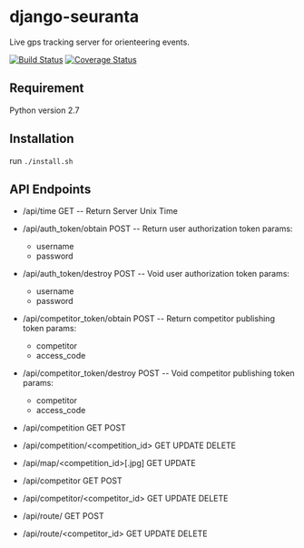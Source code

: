 django-seuranta
===============

Live gps tracking server for orienteering events.

[![Build Status](https://travis-ci.org/rphlo/django-seuranta.svg?branch=dev)](https://travis-ci.org/rphlo/django-seuranta)
[![Coverage Status](https://coveralls.io/repos/rphlo/django-seuranta/badge.svg?branch=dev)](https://coveralls.io/r/rphlo/django-seuranta?branch=dev)


Requirement
-----------

Python version 2.7


Installation
------------

run ```./install.sh```


API Endpoints
-------------

  * /api/time
   GET -- Return Server Unix Time

  * /api/auth_token/obtain
   POST -- Return user authorization token
   params:
    - username
    - password

  * /api/auth_token/destroy
   POST -- Void user authorization token
   params:
    - username
    - password

  * /api/competitor_token/obtain
   POST -- Return competitor publishing token
   params:
    - competitor
    - access_code

  * /api/competitor_token/destroy
   POST -- Void competitor publishing token
   params:
    - competitor
    - access_code

  * /api/competition
   GET
   POST

  * /api/competition/<competition_id>
   GET
   UPDATE
   DELETE

  * /api/map/<competition_id>[.jpg]
   GET
   UPDATE

  * /api/competitor
   GET
   POST

  * /api/competitor/<competitor_id>
   GET
   UPDATE
   DELETE

  * /api/route/
   GET
   POST

  * /api/route/<competitor_id>
   GET
   UPDATE
   DELETE
